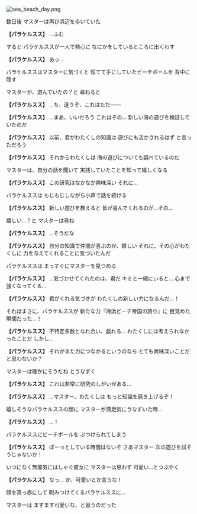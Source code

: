
![sea_beach_day.png](../images/backgrounds/sea_beach_day.png)

数日後
マスターは再び浜辺を歩いていた

**【パラケルスス】**
…ふむ

すると
パラケルススが一人で熱心に
なにかをしているところに出くわす

**【パラケルスス】**
あっ…

パラケルススはマスターに気づくと
慌てて手にしていたビーチボールを
背中に隠す

マスターが、遊んでいたの？と
尋ねると

**【パラケルスス】**
…ち、違うぞ、これはただ――

**【パラケルスス】**
…まあ、いいだろう
これはその…
新しい海の遊びを検証していたのだ

**【パラケルスス】**
以前、君がわたくしの知識は
遊びにも活かされるはず
と言っただろう

**【パラケルスス】**
それからわたくしは
海の遊びについても調べているのだ

マスターは、自分の話を聞いて
実践していたことを知って嬉しくなる

**【パラケルスス】**
この研究はなかなか興味深い
それに…

パラケルススは
もじもじしながら小声で話を続ける

**【パラケルスス】**
新しい遊びを教えると
皆が喜んでくれるのが…その…

嬉しい…？と
マスターは尋ね

**【パラケルスス】**
…そうだな

**【パラケルスス】**
自分の知識で仲間が喜ぶのが、嬉しい
それに、その心がわたくしに
力を与えてくれることに気づいたんだ

パラケルススは
まっすぐにマスターを見つめる

**【パラケルスス】**
…気づかせてくれたのは、君だ
キミと一緒にいると…
心まで強くなってくる…

**【パラケルスス】**
君がくれる気づきが
わたくしの新しい力になるんだ…！

それはまさに、パラケルススが
新たな力『海浜ビーチ帝国の誇り』に
目覚めた瞬間だった…！

**【パラケルスス】**
不特定多数となれ合い、戯れる…
わたくしには考えられなかったことだ
しかし…

**【パラケルスス】**
それがまた力につながるというのなら
とても興味深いことだと思わないか？

マスターは確かにそうだね
とうなずく

**【パラケルスス】**
これは非常に研究のしがいがある…

**【パラケルスス】**
…マスター、わたくしは
もっと知識を磨き上げるぞ！

嬉しそうなパラケルススの顔に
マスターが満足気にうなずいた時…

**【パラケルスス】**
…！

パラケルススにビーチボールを
ぶつけられてしまう

**【パラケルスス】**
ぼーっとしている時間はないぞ
さあマスター
次の遊びを試そうじゃないか！

いつになく無邪気にはしゃぐ彼女に
マスターは思わず
可愛い…とつぶやく

**【パラケルスス】**
なっ…
か、可愛いとか言うな！

顔を真っ赤にして
睨みつけてくるパラケルススに…

マスターは
ますます可愛いな、と思うのだった

